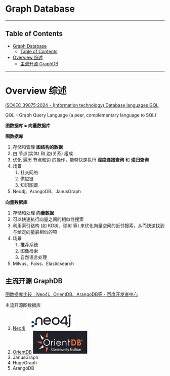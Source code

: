 # Graph Database

---

## Table of Contents
- [Graph Database](#graph-database)
  - [Table of Contents](#table-of-contents)
- [Overview 综述](#overview-综述)
  - [主流开源 GraphDB](#主流开源-graphdb)

---

# Overview 综述

[ISO/IEC 39075:2024 - (Information technology) Database languages GQL](https://www.iso.org/standard/76120.html)

GQL - Graph Query Language (a peer, complementary language to SQL)

**图数据库 ≠ 向量数据库**

**图数据库**
1. 存储和管理 **图结构的数据**
2. 由 节点(实体) 和 边(关系) 组成
3. 优化 遍历 节点和边 的操作，能够快速执行 **深度连接查询** 和 **递归查询**
4. 场景
   1. 社交网络
   2. 供应链
   3. 知识图谱
5. Neo4j、ArangoDB、JanusGraph

**向量数据库**
1. 存储和处理 **向量数据**
2. 可以快速执行向量之间的相似性搜索
3. 利用索引结构 (如 KD树、球树 等) 来优化向量空间的近邻搜索，从而快速找到与给定向量最相似的项
4. 场景
   1. 推荐系统
   2. 图像检索
   3. 自然语言处理
5. Milvus、Faiss、Elasticsearch


## 主流开源 GraphDB

[图数据库比较：Neo4j、OrientDB、ArangoDB等 - 百度开发者中心](https://developer.baidu.com/article/details/3047134)

主流开源图数据库
1. [Neo4j](https://neo4j.com/)
   ![](Pics/graph001.png)
2. [OrientDB](https://www.orientdb.org/)
   ![](Pics/graph002.png)
3. JanusGraph
4. HugeGraph
5. ArangoDB









